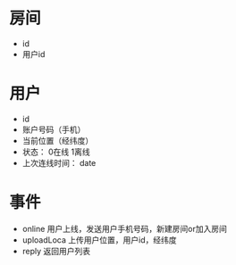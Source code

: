 # 房间
- id
- 用户id

# 用户
- id
- 账户号码（手机）
- 当前位置（经纬度）
- 状态： 0在线 1离线
- 上次连线时间： date

# 事件
- online
用户上线，发送用户手机号码，新建房间or加入房间
- uploadLoca
上传用户位置，用户id，经纬度
- reply
返回用户列表

